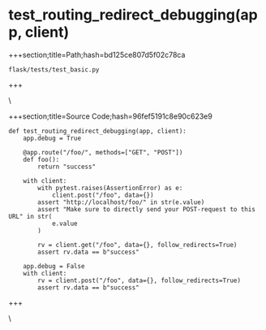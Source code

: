 



# test_routing_redirect_debugging(app, client)
  
+++section;title=Path;hash=bd125ce807d5f02c78ca

`flask/tests/test_basic.py`
  
+++

\
  
+++section;title=Source Code;hash=96fef5191c8e90c623e9
```
def test_routing_redirect_debugging(app, client):
    app.debug = True

    @app.route("/foo/", methods=["GET", "POST"])
    def foo():
        return "success"

    with client:
        with pytest.raises(AssertionError) as e:
            client.post("/foo", data={})
        assert "http://localhost/foo/" in str(e.value)
        assert "Make sure to directly send your POST-request to this URL" in str(
            e.value
        )

        rv = client.get("/foo", data={}, follow_redirects=True)
        assert rv.data == b"success"

    app.debug = False
    with client:
        rv = client.post("/foo", data={}, follow_redirects=True)
        assert rv.data == b"success"
```  
+++

\
